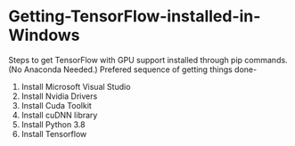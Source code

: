 # Getting-TensorFlow-installed-in-Windows
Steps to get TensorFlow with GPU support installed through pip commands. (No Anaconda Needed.)
Prefered sequence of getting things done-
1. Install Microsoft Visual Studio
2. Install Nvidia Drivers
3. Install Cuda Toolkit
4. Install cuDNN library 
5. Install Python 3.8
6. Install Tensorflow
